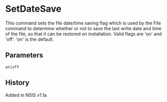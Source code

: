 # SetDateSave

This command sets the file date/time saving flag which is used by the File command to determine whether or not to save the last write date and time of the file, so that it can be restored on installation. Valid flags are 'on' and 'off'. 'on' is the default.

## Parameters

    on|off

## History

Added in NSIS v1.1a
